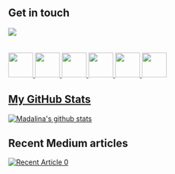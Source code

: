 ## Get in touch

<div style="height: 50px;width:  auto;">
<a href = "mailto:madalinaeleonora.gheorghe@gmail.com">
  <img src="https://logodownload.org/wp-content/uploads/2018/03/gmail-logo-16.png" > 
  </div>
  
<a target="_blank" href="https://www.linkedin.com/in/madalinaeleonorag/">
  <img src="https://nepa.com/wp-content/uploads/2017/09/linkedin-logo.png" style="height: 50px;width:  auto;"> 
  
<a target="_blank" href="https://github.com/madalinaeleonorag">
  <img src="https://1000logos.net/wp-content/uploads/2018/11/GitHub-logo.png" style="height: 50px;width:  auto;"> 
  
<a target="_blank" href="https://www.instagram.com/madalinaeleonorag/">
  <img src="https://upload.wikimedia.org/wikipedia/commons/thumb/e/e7/Instagram_logo_2016.svg/1200px-Instagram_logo_2016.svg.png" style="height: 50px;width:  auto;"> 
  
<a target="_blank" href="https://www.facebook.com/mdx.madalinaeleonora/">
  <img src="https://www.facebook.com/images/fb_icon_325x325.png" style="height: 50px;width:  auto;"> 
  
<a target="_blank" href="https://500px.com/p/madalinaeleonorag?view=photos">
  <img src="https://image.flaticon.com/icons/png/512/49/49342.png" style="height: 50px;width:  auto;"> 
  
<a target="_blank" href="https://www.paypal.com/paypalme/madalinaeleonorag">
  <img src="https://upload.wikimedia.org/wikipedia/commons/a/a4/Paypal_2014_logo.png" style="height: 50px;width:  auto;"> 
  

## My GitHub Stats
[![Madalina's github stats](https://github-readme-stats.vercel.app/api?username=madalinaeleonorag)](https://github.com/madalinaeleonorag/github-readme-stats)


## Recent Medium articles
<a target="_blank" href="https://github-readme-medium-recent-article.vercel.app/medium/@imantumorang/0"><img src="https://github-readme-medium-recent-article.vercel.app/medium/@madalinaeleonorag/0" alt="Recent Article 0"> 
